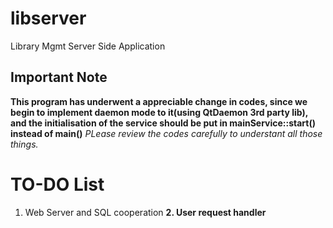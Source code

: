 # libserver
Library Mgmt Server Side Application

## Important Note
<b>This program has underwent a appreciable change in codes, since we begin to implement daemon mode
to it(using QtDaemon 3rd party lib), and the initialisation of the service should be put in mainService::start() instead of main()</b>
<i>PLease review the codes carefully to understant all those things.</i>

# TO-DO List
1. Web Server and SQL cooperation
<b>2. User request handler</b>
